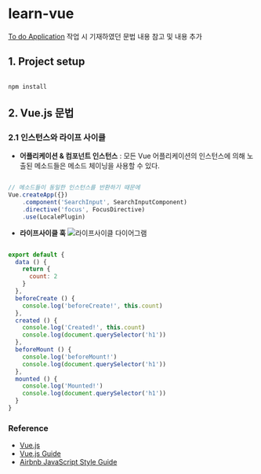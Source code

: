 # learn-vue
[To do Application](https://github.com/holabee/LearnVueJS/tree/main/to-do-application) 작업 시 기재하였던 문법 내용 참고 및 내용 추가

## 1. Project setup

```bash

npm install

```

## 2. Vue.js 문법

### 2.1 인스턴스와 라이프 사이클

- **어플리케이션 & 컴포넌트 인스턴스**
: 모든 Vue 어플리케이션의 인스턴스에 의해 노출된 메소드들은 메소드 체이닝을 사용할 수 있다.

```javascript

// 메소드들이 동일한 인스턴스를 반환하기 때문에 
Vue.createApp({})
    .component('SearchInput', SearchInputComponent)
    .directive('focus', FocusDirective)
    .use(LocalePlugin)

```

- **라이프사이클 훅**
![라이프사이클 다이어그램](https://v3.ko.vuejs.org/images/lifecycle.svg)


```javascript

export default {
  data () {
    return {
      count: 2
    }
  },
  beforeCreate () {
    console.log('beforeCreate!', this.count)
  },
  created () {
    console.log('Created!', this.count)
    console.log(document.querySelector('h1'))
  },
  beforeMount () {
    console.log('beforeMount!')
    console.log(document.querySelector('h1'))
  },
  mounted () {
    console.log('Mounted!')
    console.log(document.querySelector('h1'))
  }
}

```

### Reference
- [Vue.js](https://cli.vuejs.org/config/)
- [Vue.js Guide](https://v3.ko.vuejs.org/guide/introduction.html)
- [Airbnb JavaScript Style Guide](https://github.com/airbnb/javascript)